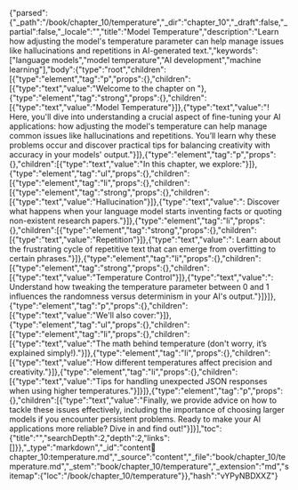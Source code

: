 {"parsed":{"_path":"/book/chapter_10/temperature","_dir":"chapter_10","_draft":false,"_partial":false,"_locale":"","title":"Model Temperature","description":"Learn how adjusting the model's temperature parameter can help manage issues like hallucinations and repetitions in AI-generated text.","keywords":["language models","model temperature","AI development","machine learning"],"body":{"type":"root","children":[{"type":"element","tag":"p","props":{},"children":[{"type":"text","value":"Welcome to the chapter on "},{"type":"element","tag":"strong","props":{},"children":[{"type":"text","value":"Model Temperature"}]},{"type":"text","value":"! Here, you'll dive into understanding a crucial aspect of fine-tuning your AI applications: how adjusting the model's temperature can help manage common issues like hallucinations and repetitions. You’ll learn why these problems occur and discover practical tips for balancing creativity with accuracy in your models' output."}]},{"type":"element","tag":"p","props":{},"children":[{"type":"text","value":"In this chapter, we explore:"}]},{"type":"element","tag":"ul","props":{},"children":[{"type":"element","tag":"li","props":{},"children":[{"type":"element","tag":"strong","props":{},"children":[{"type":"text","value":"Hallucination"}]},{"type":"text","value":": Discover what happens when your language model starts inventing facts or quoting non-existent research papers."}]},{"type":"element","tag":"li","props":{},"children":[{"type":"element","tag":"strong","props":{},"children":[{"type":"text","value":"Repetition"}]},{"type":"text","value":": Learn about the frustrating cycle of repetitive text that can emerge from overfitting to certain phrases."}]},{"type":"element","tag":"li","props":{},"children":[{"type":"element","tag":"strong","props":{},"children":[{"type":"text","value":"Temperature Control"}]},{"type":"text","value":": Understand how tweaking the temperature parameter between 0 and 1 influences the randomness versus determinism in your AI's output."}]}]},{"type":"element","tag":"p","props":{},"children":[{"type":"text","value":"We'll also cover:"}]},{"type":"element","tag":"ul","props":{},"children":[{"type":"element","tag":"li","props":{},"children":[{"type":"text","value":"The math behind temperature (don't worry, it’s explained simply!)."}]},{"type":"element","tag":"li","props":{},"children":[{"type":"text","value":"How different temperatures affect precision and creativity."}]},{"type":"element","tag":"li","props":{},"children":[{"type":"text","value":"Tips for handling unexpected JSON responses when using higher temperatures."}]}]},{"type":"element","tag":"p","props":{},"children":[{"type":"text","value":"Finally, we provide advice on how to tackle these issues effectively, including the importance of choosing larger models if you encounter persistent problems. Ready to make your AI applications more reliable? Dive in and find out!"}]}],"toc":{"title":"","searchDepth":2,"depth":2,"links":[]}},"_type":"markdown","_id":"content:book:chapter_10:temperature.md","_source":"content","_file":"book/chapter_10/temperature.md","_stem":"book/chapter_10/temperature","_extension":"md","sitemap":{"loc":"/book/chapter_10/temperature"}},"hash":"vYPyNBDXXZ"}